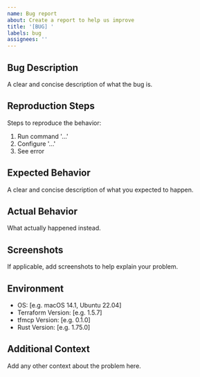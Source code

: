 ```yaml
---
name: Bug report
about: Create a report to help us improve
title: '[BUG] '
labels: bug
assignees: ''
---
```


## Bug Description
A clear and concise description of what the bug is.

## Reproduction Steps
Steps to reproduce the behavior:
1. Run command '...'
2. Configure '...'
3. See error

## Expected Behavior
A clear and concise description of what you expected to happen.

## Actual Behavior
What actually happened instead.

## Screenshots
If applicable, add screenshots to help explain your problem.

## Environment
 - OS: [e.g. macOS 14.1, Ubuntu 22.04]
 - Terraform Version: [e.g. 1.5.7]
 - tfmcp Version: [e.g. 0.1.0]
 - Rust Version: [e.g. 1.75.0]

## Additional Context
Add any other context about the problem here. 
